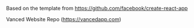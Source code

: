Based on the template from https://github.com/facebook/create-react-app

 Vanced Website Repo (https://vancedapp.com)
